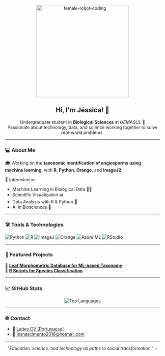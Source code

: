 <p align="center">
  <img src="https://media.tenor.com/x0VZYuQIKtEAAAAC/robot-typing.gif" width="300" alt="female-robot-coding" />
</p>

<h2 align="center">Hi, I'm Jéssica! 👋</h2>

<p align="center">
  Undergraduate student in <strong>Biological Sciences</strong> at <em>UEMASUL</em> 🌱 <br>
  Passionate about technology, data, and science working together to solve real-world problems.  
</p>

---

### 💻 About Me

🎓 Working on the **taxonomic identification of angiosperms using machine learning**, with **R**, **Python**, **Orange**, and **ImageJ2**.

🔬 Interested in:
- Machine Learning in Biological Data 🧠🌿  
- Scientific Visualization 📊  
- Data Analysis with R & Python 🐍  
- AI in Biosciences 🤖  

---

### 🛠️ Tools & Technologies

![Python](https://img.shields.io/badge/Python-3776AB?style=for-the-badge&logo=python&logoColor=white)
![R](https://img.shields.io/badge/R-276DC3?style=for-the-badge&logo=r&logoColor=white)
![ImageJ](https://img.shields.io/badge/ImageJ2-3F51B5?style=for-the-badge&logo=ImageJ&logoColor=white)
![Orange](https://img.shields.io/badge/Orange-FF7F00?style=for-the-badge&logoColor=white)
![Azure ML](https://img.shields.io/badge/Azure%20ML-0078D4?style=for-the-badge&logo=microsoftazure&logoColor=white)
![RStudio](https://img.shields.io/badge/RStudio-75AADB?style=for-the-badge&logo=rstudio&logoColor=white)

---

### 📌 Featured Projects

🔹 [**Leaf Morphometric Database for ML-based Taxonomy**](https://github.com/ajessica6/banco-dados-folhas-ml)  
🔹 [**R Scripts for Species Classification**](https://github.com/ajessica6/analises-taxonomicas-r)

---

### 📈 GitHub Stats

<p align="center">
  <img src="https://github-readme-stats.vercel.app/api/top-langs/?username=ajessica6&layout=compact&theme=default" alt="Top Languages" />
</p>

---

### 🌐 Contact

- 📄 [Lattes CV (Portuguese)](http://lattes.cnpq.br/3201860651662082)  
- 📧 jesnascimento2016@hotmail.com

---

<p align="center"><em>"Education, science, and technology as paths to social transformation."</em> 💡</p>
